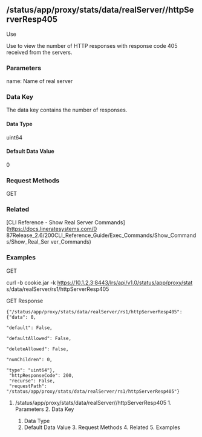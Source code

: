 ## /status/app/proxy/stats/data/realServer/<name>/httpServerResp405

Use

Use to view the number of HTTP responses with response code 405 received from
the servers.

### Parameters

name: Name of real server

### Data Key

The data key contains the number of responses.

#### Data Type

uint64

#### Default Data Value

0

### Request Methods

GET

### Related

[CLI Reference - Show Real Server Commands](https://docs.lineratesystems.com/0
87Release_2.6/200CLI_Reference_Guide/Exec_Commands/Show_Commands/Show_Real_Ser
ver_Commands)

### Examples

GET

curl -b cookie.jar -k https://10.1.2.3:8443/lrs/api/v1.0/status/app/proxy/stat
s/data/realServer/rs1/httpServerResp405

GET Response

    
    {"/status/app/proxy/stats/data/realServer/rs1/httpServerResp405": {"data": 0,
                                                                             "default": False,
                                                                             "defaultAllowed": False,
                                                                             "deleteAllowed": False,
                                                                             "numChildren": 0,
                                                                             "type": "uint64"},
     "httpResponseCode": 200,
     "recurse": False,
     "requestPath": "/status/app/proxy/stats/data/realServer/rs1/httpServerResp405"}
    

  1. /status/app/proxy/stats/data/realServer/<name>/httpServerResp405
    1. Parameters
    2. Data Key
      1. Data Type
      2. Default Data Value
    3. Request Methods
    4. Related
    5. Examples

